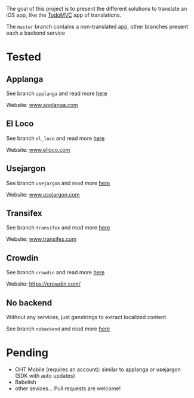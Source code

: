 
The goal of this project is to present the different solutions to translate an iOS app, like the [TodoMVC](https://github.com/tastejs/todomvc) app of translations.

The `master` branch contains a non-translated app, other branches present each a backend service 

# Tested

## Applanga

See branch `applanga` and read more [here](https://github.com/netbe/translationsExample/blob/applanga/HowTo.md)

Website: www.applanga.com

## El Loco

See branch `el_loco` and read more [here](https://github.com/netbe/translationsExample/blob/el_loco/HowTo.md)

Website: www.elloco.com

## Usejargon

See branch `usejargon` and read more [here](https://github.com/netbe/translationsExample/blob/usejargon/HowTo.md)

Website: www.usejargon.com

## Transifex

See branch `transifex` and read more [here](https://github.com/netbe/translationsExample/blob/transifex/HowTo.md)

Website: www.transifex.com

## Crowdin

See branch `crowdin` and read more [here](https://github.com/netbe/translationsExample/blob/crowdin/HowTo.md)

Website: https://crowdin.com/

## No backend

Without any services, just genstrings to extract localized content.

See branch `nobackend` and read more [here](https://github.com/netbe/translationsExample/blob/nobackend/HowTo.md)

# Pending

* OHT Mobile (requires an account): similar to applanga or usejargon (SDK with auto updates)
* Babelish
* other sevices... Pull requests are welcome!
